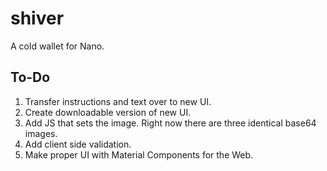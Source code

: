 # shiver
A cold wallet for Nano.

## To-Do
  1. Transfer instructions and text over to new UI.
  2. Create downloadable version of new UI.
  3. Add JS that sets the image. Right now there are three identical base64 images.
  4. Add client side validation.
  5. Make proper UI with Material Components for the Web.
